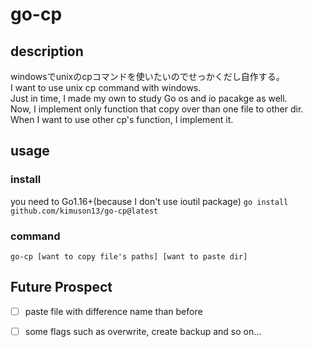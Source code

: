 # go-cp
## description
windowsでunixのcpコマンドを使いたいのでせっかくだし自作する。  
I want to use unix cp command with windows.  
Just in time, I made my own to study Go os and io pacakge as well.  
Now, I implement only function that copy over than one file to other dir.  
When I want to use other cp's function, I implement it.  
## usage
### install
you need to Go1.16+(because I don't use ioutil package)
``` go install github.com/kimuson13/go-cp@latest ```
### command 
```go-cp [want to copy file's paths] [want to paste dir]```
## Future Prospect
- [ ] paste file with difference name than before
- [ ] some flags such as overwrite, create backup and so on...

